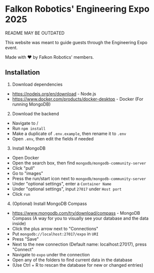 # Falkon Robotics' Engineering Expo 2025

README MAY BE OUTDATED

This website was meant to guide guests through the Engineering Expo event.

Made with ❤️ by Falkon Robotics' members.
## Installation

1. Download dependencies
- https://nodejs.org/en/download - Node.js
- https://www.docker.com/products/docker-desktop - Docker (For running MongoDB)

2. Download the backend
- Navigate to /
- Run `npm install`
- Make a duplicate of `.env.example`, then rename it to `.env`
- Open `.env`, then edit the fields if needed

3. Install MongoDB
- Open Docker
- Open the search box, then find `mongodb/mongodb-community-server`
- Click "pull"
- Go to "images"
- Press the run/start icon next to `mongodb/mongodb-community-server`
- Under "optional settings", enter a `Container Name`
- Under "optional settings", input `27017` under `Host port`
- Click `run`

4. (Optional) Install MongoDB Compass
- https://www.mongodb.com/try/download/compass - MongoDB Compass (A way for you to visually see your database and the data inside)
- Click the plus arrow next to "Connections"
- Put `mongodb://localhost:27017/expo` in `URI`
- Press "Save"
- Next to the new connection (Default name: localhost:27017), press "Connect"
- Navigate to `expo` under the connection
- Open any of the folders to find current data in the database
- (Use Ctrl + R to rescan the database for new or changed entries)


